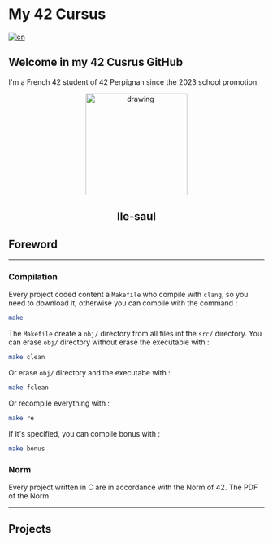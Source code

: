 # My 42 Cursus

[![en](https://img.shields.io/badge/Language-en-red)](https://github.com/Loricko9/42cursus/tree/main/02-So_long/README.fr.md)

## Welcome in my 42 Cusrus GitHub 
I'm a French 42 student of 42 Perpignan since the 2023 school promotion.

<div style="text-align: center;"><img src="https://i.imgur.com/ZkXPVN0.jpg =250x20" alt="drawing" width="200"/><h2> lle-saul</h2></div>

## Foreword

-----------

### Compilation

Every project coded content a `Makefile` who compile with `clang`, so you need to download it, otherwise you can compile with the command :
````sh
make
````
The `Makefile` create a `obj/` directory from all files int the `src/` directory.
You can erase `obj/` directory without erase the executable with :
````sh
make clean
````
Or erase `obj/` directory and the executabe with :
````sh
make fclean
````
Or recompile everything with :
````sh
make re
````
If it's specified, you can compile bonus with :
````sh
make bonus
````
### Norm
Every project written in C are in accordance with the Norm of 42.
The PDF of the Norm

--------

## Projects

